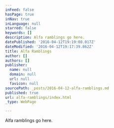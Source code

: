 ```yaml
---
inFeed: false
hasPage: true
inNav: true
inLanguage: null
starred: false
keywords: []
description: Alfa ramblings go here.
datePublished: '2016-04-12T19:19:08.017Z'
dateModified: '2016-04-12T19:17:39.862Z'
title: Alfa Ramblings
author: []
authors: []
publisher:
  name: null
  domain: null
  url: null
  favicon: null
sourcePath: _posts/2016-04-12-alfa-ramblings.md
published: true
url: alfa-ramblings/index.html
_type: WebPage

---
```

Alfa ramblings go here.